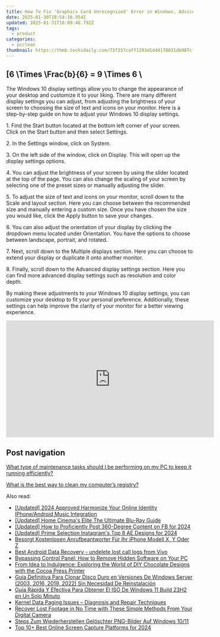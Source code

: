 ```yaml
---
title: How To Fix 'Graphics Card Unrecognized' Error in Windows, Advice From Expert YL Software Team
date: 2025-01-30T18:54:16.954Z
updated: 2025-01-31T16:09:46.792Z
tags:
  - product
categories:
  - pcclean
thumbnail: https://thmb.techidaily.com/73f237caff1293d1dd4178031db987cf4821ccb81a94a966ce0f48ea51b79037.jpg
---
```


## \[6 \Times \Frac{b}{6} = 9 \Times 6 \

The Windows 10 display settings allow you to change the appearance of your desktop and customize it to your liking. There are many different display settings you can adjust, from adjusting the brightness of your screen to choosing the size of text and icons on your monitor. Here is a step-by-step guide on how to adjust your Windows 10 display settings. 

1\. Find the Start button located at the bottom left corner of your screen. Click on the Start button and then select Settings.

2\. In the Settings window, click on System.

3\. On the left side of the window, click on Display. This will open up the display settings options. 

4\. You can adjust the brightness of your screen by using the slider located at the top of the page. You can also change the scaling of your screen by selecting one of the preset sizes or manually adjusting the slider.

5\. To adjust the size of text and icons on your monitor, scroll down to the Scale and layout section. Here you can choose between the recommended size and manually entering a custom size. Once you have chosen the size you would like, click the Apply button to save your changes.

6\. You can also adjust the orientation of your display by clicking the dropdown menu located under Orientation. You have the options to choose between landscape, portrait, and rotated.

7\. Next, scroll down to the Multiple displays section. Here you can choose to extend your display or duplicate it onto another monitor.

8\. Finally, scroll down to the Advanced display settings section. Here you can find more advanced display settings such as resolution and color depth. 

By making these adjustments to your Windows 10 display settings, you can customize your desktop to fit your personal preference. Additionally, these settings can help improve the clarity of your monitor for a better viewing experience.

<!-- affiliate ads begin -->
<iframe width="560" height="315" src="https://www.youtube.com/embed/XA_wP7rS9ww?si=LarMG3sEHAhSoL6q" title="YouTube video player" frameborder="0" allow="accelerometer; autoplay; clipboard-write; encrypted-media; gyroscope; picture-in-picture; web-share" referrerpolicy="strict-origin-when-cross-origin" allowfullscreen></iframe>
<!-- affiliate ads end -->

## Post navigation

[What type of maintenance tasks should I be performing on my PC to keep it running efficiently?](https://tools.techidaily.com/pcclean/products/)

[What is the best way to clean my computer’s registry?](https://tools.techidaily.com/pcclean/products/)

<ins class="adsbygoogle"
     style="display:block"
     data-ad-format="autorelaxed"
     data-ad-client="ca-pub-7571918770474297"
     data-ad-slot="1223367746"></ins>

<ins class="adsbygoogle"
     style="display:block"
     data-ad-client="ca-pub-7571918770474297"
     data-ad-slot="8358498916"
     data-ad-format="auto"
     data-full-width-responsive="true"></ins>

<span class="atpl-alsoreadstyle">Also read:</span>
<div><ul>
<li><a href="https://facebook-clips.techidaily.com/updated-2024-approved-harmonize-your-online-identity-iphoneandroid-music-integration/"><u>[Updated] 2024 Approved Harmonize Your Online Identity IPhone/Android Music Integration</u></a></li>
<li><a href="https://some-knowledge.techidaily.com/updated-home-cinemas-elite-the-ultimate-blu-ray-guide/"><u>[Updated] Home Cinema's Elite The Ultimate Blu-Ray Guide</u></a></li>
<li><a href="https://facebook-videos.techidaily.com/updated-how-to-proficiently-post-360-degree-content-on-fb-for-2024/"><u>[Updated] How to Proficiently Post 360-Degree Content on FB for 2024</u></a></li>
<li><a href="https://instagram-clips.techidaily.com/updated-prime-selection-instagrams-top-8-ae-designs-for-2024/"><u>[Updated] Prime Selection Instagram's Top 8 AE Designs for 2024</u></a></li>
<li><a href="https://discover-bits.techidaily.com/besorgt-kostenlosen-anrufbeantworter-fur-ihr-iphone-modell-x-y-oder-z/"><u>Besorgt Kostenlosen Anrufbeantworter Für Ihr iPhone Modell X, Y Oder Z</u></a></li>
<li><a href="https://phone-solutions.techidaily.com/best-android-data-recovery-undelete-lost-call-logs-from-vivo-by-fonelab-android-recover-call-logs/"><u>Best Android Data Recovery - undelete lost call logs from Vivo</u></a></li>
<li><a href="https://win-forum.techidaily.com/bypassing-control-panel-how-to-remove-hidden-software-on-your-pc/"><u>Bypassing Control Panel: How to Remove Hidden Software on Your PC</u></a></li>
<li><a href="https://hardware-tips.techidaily.com/from-idea-to-indulgence-exploring-the-world-of-diy-chocolate-designs-with-the-cocoa-press-printer/"><u>From Idea to Indulgence: Exploring the World of DIY Chocolate Designs with the Cocoa Press Printer</u></a></li>
<li><a href="https://discover-bits.techidaily.com/guia-definitiva-para-clonar-disco-duro-en-versiones-de-windows-server-2003-2016-2019-2022-sin-necesidad-de-reinstalacion/"><u>Guía Definitiva Para Clonar Disco Duro en Versiones De Windows Server (2003, 2016, 2019, 2022) Sin Necesidad De Reinstalación</u></a></li>
<li><a href="https://discover-bits.techidaily.com/guia-rapida-y-efectiva-para-obtener-el-iso-de-windows-11-build-23h2-en-un-solo-minuto/"><u>Guía Rápida Y Efectiva Para Obtener El ISO De Windows 11 Build 23H2 en Un Solo Minuto</u></a></li>
<li><a href="https://techno-recovery.techidaily.com/kernel-data-paging-issues-diagnosis-and-repair-techniques/"><u>Kernel Data Paging Issues – Diagnosis and Repair Techniques</u></a></li>
<li><a href="https://discover-bits.techidaily.com/recover-lost-footage-in-no-time-with-these-simple-methods-from-your-digital-camera/"><u>Recover Lost Footage in No Time with These Simple Methods From Your Digital Camera</u></a></li>
<li><a href="https://discover-bits.techidaily.com/steps-zum-wiederherstellen-geloschter-png-bilder-auf-windows-1011/"><u>Steps Zum Wiederherstellen Gelöschter PNG-Bilder Auf Windows 10/11</u></a></li>
<li><a href="https://screen-recording.techidaily.com/top-10plus-best-online-screen-capture-platforms-for-2024/"><u>Top 10+ Best Online Screen Capture Platforms for 2024</u></a></li>
</ul></div>

